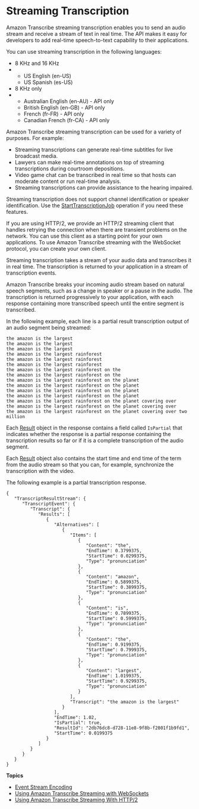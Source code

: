 # Streaming Transcription<a name="streaming"></a>

Amazon Transcribe streaming transcription enables you to send an audio stream and receive a stream of text in real time\. The API makes it easy for developers to add real\-time speech\-to\-text capability to their applications\.

You can use streaming transcription in the following languages:
+ 8 KHz and 16 KHz
+ 
  + US English \(en\-US\)
  + US Spanish \(es\-US\)
+ 8 KHz only
+ 
  + Australian English \(en\-AU\) \- API only
  + British English \(en\-GB\) \- API only
  + French \(fr\-FR\) \- API only
  + Canadian French \(fr\-CA\) \- API only

Amazon Transcribe streaming transcription can be used for a variety of purposes\. For example:
+ Streaming transcriptions can generate real\-time subtitles for live broadcast media\.
+ Lawyers can make real\-time annotations on top of streaming transcriptions during courtroom depositions\.
+ Video game chat can be transcribed in real time so that hosts can moderate content or run real\-time analysis\.
+ Streaming transcriptions can provide assistance to the hearing impaired\.

Streaming transcription does not support channel identification or speaker identification\. Use the [StartTranscriptionJob](API_StartTranscriptionJob.md) operation if you need these features\.

If you are using HTTP/2, we provide an HTTP/2 streaming client that handles retrying the connection when there are transient problems on the network\. You can use this client as a starting point for your own applications\. To use Amazon Transcribe streaming with the WebSocket protocol, you can create your own client\.

Streaming transcription takes a stream of your audio data and transcribes it in real time\. The transcription is returned to your application in a stream of transcription events\. 

Amazon Transcribe breaks your incoming audio stream based on natural speech segments, such as a change in speaker or a pause in the audio\. The transcription is returned progressively to your application, with each response containing more transcribed speech until the entire segment is transcribed\. 

In the following example, each line is a partial result transcription output of an audio segment being streamed: 

```
the amazon is the largest 
the amazon is the largest 
the amazon is the largest 
the amazon is the largest rainforest 
the amazon is the largest rainforest 
the amazon is the largest rainforest
the amazon is the largest rainforest on the 
the amazon is the largest rainforest on the 
the amazon is the largest rainforest on the planet 
the amazon is the largest rainforest on the planet 
the amazon is the largest rainforest on the planet 
the amazon is the largest rainforest on the planet 
the amazon is the largest rainforest on the planet covering over 
the amazon is the largest rainforest on the planet covering over 
the amazon is the largest rainforest on the planet covering over two million
```

Each [Result](https://docs.aws.amazon.com/transcribe/latest/dg/API_streaming_Result.html) object in the response contains a field called `IsPartial` that indicates whether the response is a partial response containing the transcription results so far or if it is a complete transcription of the audio segment\. 

Each [Result](https://docs.aws.amazon.com/transcribe/latest/dg/API_streaming_Result.html) object also contains the start time and end time of the term from the audio stream so that you can, for example, synchronize the transcription with the video\. 

The following example is a partial transcription response\. 

```
{
   "TranscriptResultStream": { 
      "TranscriptEvent": { 
         "Transcript": { 
            "Results": [ 
               { 
                  "Alternatives": [ 
                     { 
                        "Items": [ 
                           { 
                              "Content": "the",
                              "EndTime": 0.3799375,
                              "StartTime": 0.0299375,
                              "Type": "pronunciation"
                           },
                           { 
                              "Content": "amazon",
                              "EndTime": 0.5899375,
                              "StartTime": 0.3899375,
                              "Type": "pronunciation"
                           },
                           { 
                              "Content": "is",
                              "EndTime": 0.7899375,
                              "StartTime": 0.5999375,
                              "Type": "pronunciation"
                           },
                           { 
                              "Content": "the",
                              "EndTime": 0.9199375,
                              "StartTime": 0.7999375,
                              "Type": "pronunciation"
                           },
                           { 
                              "Content": "largest",
                              "EndTime": 1.0199375,
                              "StartTime": 0.9299375,
                              "Type": "pronunciation"
                           }
                        ],
                        "Transcript": "the amazon is the largest"
                     }
                  ],
                  "EndTime": 1.02,
                  "IsPartial": true,
                  "ResultId": "2db76dc8-d728-11e8-9f8b-f2801f1b9fd1",
                  "StartTime": 0.0199375
               }
            ]
         }
      }
   }
}
```

**Topics**
+ [Event Stream Encoding](event-stream.md)
+ [Using Amazon Transcribe Streaming with WebSockets](websocket.md)
+ [Using Amazon Transcribe Streaming With HTTP/2](how-streaming.md)